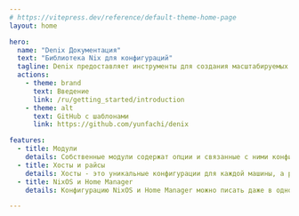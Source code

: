 ```yaml
---
# https://vitepress.dev/reference/default-theme-home-page
layout: home

hero:
  name: "Denix Документация"
  text: "Библиотека Nix для конфигураций"
  tagline: Denix предоставляет инструменты для создания масштабируемых конфигураций NixOS и Home Manager с модулями, хостами и райсами
  actions:
    - theme: brand
      text: Введение
      link: /ru/getting_started/introduction
    - theme: alt
      text: GitHub с шаблонами
      link: https://github.com/yunfachi/denix

features:
  - title: Модули
    details: Собственные модули содержат опции и связанные с ними конфигурации, что позволяет удобно управлять всей системой
  - title: Хосты и райсы
    details: Хосты - это уникальные конфигурации для каждой машины, а райсы - это кастомизация, применимая ко всем хостам
  - title: NixOS и Home Manager
    details: Конфигурацию NixOS и Home Manager можно писать даже в одном файле, а Denix автоматически разделит их при сборке

---
```

